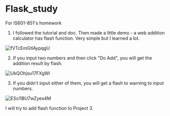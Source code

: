 # Flask_study
For IS601-851's homework

1. I followed the tutorial and doc. Then made a little demo - a web addition calculator has flash function. Very simple but I learned a lot.

![fVTcEmGtlAypqgU](https://s2.loli.net/2021/12/06/fVTcEmGtlAypqgU.png)

2. If you input two numbers and then click "Do Add", you will get the addition result by flash.

![UkQOhjsu17FXgWi](https://s2.loli.net/2021/12/06/UkQOhjsu17FXgWi.png)

3. If you didn't input either of them, you will get a flash to warning to input numbers.

![EScl1BU7wZyex4M](https://s2.loli.net/2021/12/06/EScl1BU7wZyex4M.png)


I will try to add flash function to Project 3.